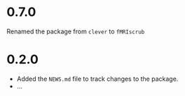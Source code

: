 # 0.7.0

Renamed the package from `clever` to `fMRIscrub`

# 0.2.0

* Added the `NEWS.md` file to track changes to the package.
* ...